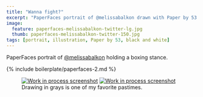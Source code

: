 ```yaml
---
title: "Wanna fight?"
excerpt: "PaperFaces portrait of @melissabalkon drawn with Paper by 53 on an iPad."
image: 
  feature: paperfaces-melissabalkon-twitter-lg.jpg
  thumb: paperfaces-melissabalkon-twitter-150.jpg
tags: [portrait, illustration, Paper by 53, black and white]
---
```


PaperFaces portrait of [@melissabalkon](http://twitter.com/melissabalkon) holding a boxing stance.

{% include boilerplate/paperfaces-2.md %}

<figure class="half">
	<a href="{{ site.url }}/assets/images/paperfaces-melissabalkon-process-1-lg.jpg"><img src="{{ site.url }}/assets/images/paperfaces-melissabalkon-process-1-600.jpg" alt="Work in process screenshot"></a>
	<a href="{{ site.url }}/assets/images/paperfaces-melissabalkon-process-2-lg.jpg"><img src="{{ site.url }}/assets/images/paperfaces-melissabalkon-process-2-600.jpg" alt="Work in process screenshot"></a>
	<figcaption>Drawing in grays is one of my favorite pastimes.</figcaption>
</figure>